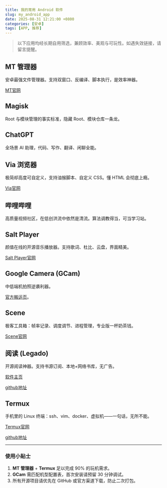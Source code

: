 ```yaml
---
title: 我的常用 Android 软件
slug: my_android_app
date: 2025-08-31 12:21:00 +0800
categories: [安卓]
tags: [APP, 推荐]
---
```


> 以下应用均经长期自用筛选，兼顾效率、美观与可玩性。如遇失效链接，请留言提醒。

## MT 管理器  
安卓最强文件管理器。支持双窗口、反编译、脚本执行，是效率神器。

[MT官网](https://mt2.cn)

## Magisk  
Root 与模块管理的事实标准，隐藏 Root、模块仓库一条龙。  

## ChatGPT  
全场景 AI 助理，代码、写作、翻译、闲聊全能。

## Via 浏览器  
极简却高度可自定义，支持油猴脚本、自定义 CSS。懂 HTML 会彻底上瘾。

[Via官网](https://viayoo.com)

## 哔哩哔哩  
高质量视频社区，在低创洪流中依然是清流。算法调教得当，可当学习站。

## Salt Player  
颜值在线的开源音乐播放器。支持歌词、杜比、云盘，界面精美。

[Salt Player官网](https://moriafly.com/program/salt-player)

## Google Camera (GCam)  
中低端机拍照逆袭利器。

[官方搬运页](https://www.celsoazevedo.com/files/android/google-camera)。

## Scene  
极客工具箱：帧率记录、调度调节、进程管理，专业版一杯奶茶钱。  

[Scene官网](http://vtools.omarea.com/#/)

## 阅读 (Legado)  
开源阅读神器。支持书源订阅、本地+网络书库，无广告。  

[软件主页](https://gedoor.github.io)

[github地址](https://github.com/gedoor/legado)

## Termux  
手机里的 Linux 终端：ssh、vim、docker、虚拟机——一句话，无所不能。  

[Termux官网](https://termux.dev/cn)

[github地址](https://github.com/termux/termux-app#github)

---

### 使用小贴士
1. **MT 管理器** + **Termux** 足以完成 90% 的玩机需求。  
2. **GCam** 需匹配机型配置表，首次安装请预留 30 分钟调试。  
3. 所有开源项目请优先在 GitHub 或官方渠道下载，防止二次打包。